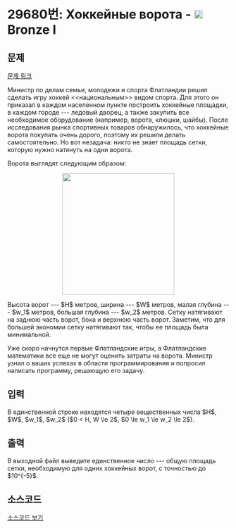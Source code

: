 # 29680번: Хоккейные ворота - <img src="https://static.solved.ac/tier_small/5.svg" style="height:20px" /> Bronze I

<!-- performance -->

<!-- 문제 제출 후 깃허브에 푸시를 했을 때 제출한 코드의 성능이 입력될 공간입니다.-->

<!-- end -->

## 문제

[문제 링크](https://boj.kr/29680)


<p>Министр по делам семьи, молодежи и спорта Флатландии решил сделать игру хоккей &lt;&lt;национальным&gt;&gt; видом спорта. Для этого он приказал в каждом населенном пункте построить хоккейные площадки, в каждом городе --- ледовый дворец, а также закупить все необходимое оборудование (например, ворота, клюшки, шайбы). После исследования рынка спортивных товаров обнаружилось, что хоккейные ворота покупать очень дорого, поэтому их решили делать самостоятельно. Но вот незадача: никто не знает площадь сетки, которую нужно натянуть на одни ворота.</p>

<p>Ворота выглядят следующим образом:</p>

<p style="text-align: center;"><img alt="" src="https://upload.acmicpc.net/55887721-6a52-4f39-8896-07b8c974cc41/-/preview/" style="width: 254px; height: 276px;"></p>

<p>Высота ворот --- $H$ метров, ширина --- $W$ метров, малая глубина --- $w_1$ метров, большая глубина --- $w_2$ метров. Сетку натягивают на заднюю часть ворот, бока и верхнюю часть ворот. Заметим, что для большей экономии сетку натягивают так, чтобы ее площадь была минимальной.</p>

<p>Уже скоро начнутся первые Флатландские игры, а Флатландские математики все еще не могут оценить затраты на ворота. Министр узнал о ваших успехах в области программирования и попросил написать программу, решающую его задачу.</p>



## 입력


<p>В единственной строке находятся четыре вещественных числа $H$, $W$, $w_1$, $w_2$ ($0 &lt; H, W \le 2$, $0 \le w_1 \le w_2 \le 2$).</p>



## 출력


<p>В выходной файл выведите единственное число --- общую площадь сетки, необходимую для одних хоккейных ворот, с точностью до $10^{-5}$.</p>



## 소스코드

[소스코드 보기](Хоккейные%20ворота.py)